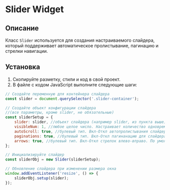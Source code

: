 # Slider Widget

## Описание

Класс `Slider` используется для создания настраиваемого слайдера, который поддерживает автоматическое пролистывание, пагинацию и стрелки навигации.

## Установка

1. Скопируйте разметку, стили и код в свой проект.
2. В файле с кодом JavaScript выполните следующие шаги:

```javascript
// Создайте переменную для контейнера слайдера
const slider = document.querySelector('.slider-container');

// Создайте объект конфигурации слайдера
//(все параметры, кроме slider, не обязательные)
const sliderSetup = {
    slider: slider, //объект слайдера (например slider, из пункта выше)
    visibleNum: 1, //любое целое число. Настраивает количество одновременно видимых элементов слайдера. По умолчанию = 1.
    autoScroll: true, //булевый тип. Вкл-Откл автопролистывания слайдера. По умолчанию = true.
    paginations: true, //булевый тип. Вкл-Откл пагинанацию для слайдера. По умолчанию = true.
    arrows: true, //булевый тип. Вкл-Откл стрелок влево-вправо. По умолчанию = true.
};

// Инициализируйте слайдер
const sliderObj = new Slider(sliderSetup);

// Обновление слайдера при изменении размера окна
window.addEventListener('resize', () => {
    sliderObj.setup(slider);
});

